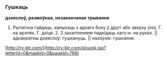 ### Гушкаць
**дзеяслоў, размоўнае, незакончанае трыванне**

1. Рытмічна гайдаць, калыхаць з аднаго боку ў другі або зверху ўніз. Г. на арэлях. Г. дзіця. 2. З захапленнем падкідаць каго-н. на руках. || аднакратны дзеяслоў: гушкануць. || назоўнік: гушканне.

<a rel="author">[http://rv-blr.com/](http://rv-blr.com/slounik.jsp?letterId=0&maskId=0&pageId=766)</a>
